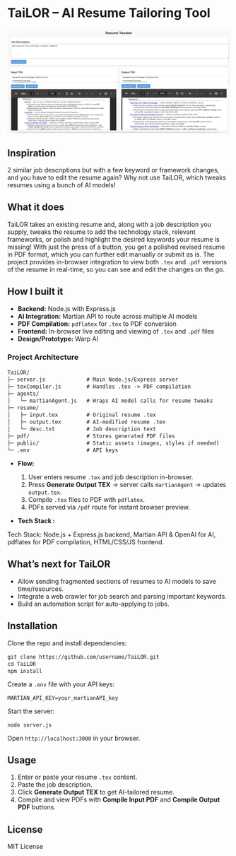 # TaiLOR – AI Resume Tailoring Tool

![TaiLOR Screenshot](./proj3.png)

## Inspiration
2 similar job descriptions but with a few keyword or framework changes, and you have to edit the resume again? Why not use TaiLOR, which tweaks resumes using a bunch of AI models!

## What it does
TaiLOR takes an existing resume and, along with a job description you supply, tweaks the resume to add the technology stack, relevant frameworks, or polish and highlight the desired keywords your resume is missing! With just the press of a button, you get a polished revised resume in PDF format, which you can further edit manually or submit as is. The project provides in-browser integration to view both `.tex` and `.pdf` versions of the resume in real-time, so you can see and edit the changes on the go.

## How I built it
- **Backend:** Node.js with Express.js
- **AI Integration:** Martian API to route across multiple AI models
- **PDF Compilation:** `pdflatex` for `.tex` to PDF conversion
- **Frontend:** In-browser live editing and viewing of `.tex` and `.pdf` files
- **Design/Prototype:** Warp AI

### Project Architecture
```
TaiLOR/
├─ server.js             # Main Node.js/Express server
├─ texCompiler.js        # Handles .tex -> PDF compilation
├─ agents/
│   └─ martianAgent.js   # Wraps AI model calls for resume tweaks
├─ resume/
│   ├─ input.tex         # Original resume .tex
│   ├─ output.tex        # AI-modified resume .tex
│   └─ desc.txt          # Job description text
├─ pdf/                  # Stores generated PDF files
├─ public/               # Static assets (images, styles if needed)
└─ .env                  # API keys
```

- **Flow:**  
  1. User enters resume `.tex` and job description in-browser.  
  2. Press **Generate Output TEX** → server calls `martianAgent` → updates `output.tex`.  
  3. Compile `.tex` files to PDF with `pdflatex`.  
  4. PDFs served via `/pdf` route for instant browser preview.

- **Tech Stack :**

Tech Stack: Node.js + Express.js backend, Martian API & OpenAI for AI, pdflatex for PDF compilation, HTML/CSS/JS frontend.

## What’s next for TaiLOR
- Allow sending fragmented sections of resumes to AI models to save time/resources.
- Integrate a web crawler for job search and parsing important keywords.
- Build an automation script for auto-applying to jobs.

## Installation
Clone the repo and install dependencies:
```
git clone https://github.com/username/TaiLOR.git
cd TaiLOR
npm install
```
Create a `.env` file with your API keys:
```
MARTIAN_API_KEY=your_martianAPI_key

```
Start the server:
```
node server.js
```
Open `http://localhost:3000` in your browser.

## Usage
1. Enter or paste your resume `.tex` content.
2. Paste the job description.
3. Click **Generate Output TEX** to get AI-tailored resume.
4. Compile and view PDFs with **Compile Input PDF** and **Compile Output PDF** buttons.

## License
MIT License
